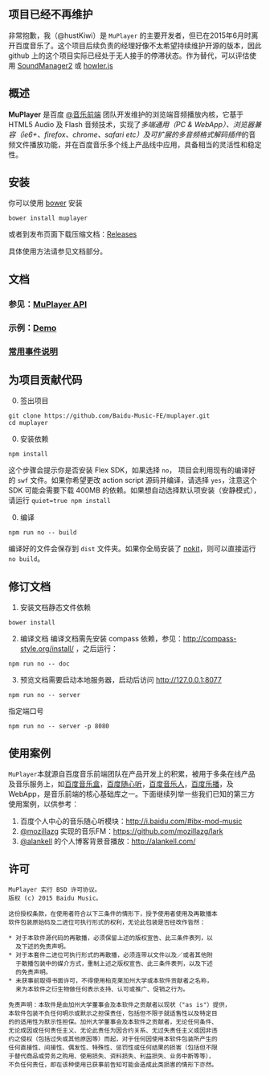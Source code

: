## 项目已经不再维护
非常抱歉，我（@hustKiwi）是 `MuPlayer` 的主要开发者，但已在2015年6月时离开百度音乐了。这个项目后续负责的经理好像不太希望持续维护开源的版本，因此 github 上的这个项目实际已经处于无人接手的停滞状态。作为替代，可以评估使用 [SoundManager2](https://github.com/scottschiller/SoundManager2/) 或 [howler.js](https://github.com/goldfire/howler.js/)

## 概述
**MuPlayer** 是百度 [@音乐前端](http://weibo.com/musicfe) 团队开发维护的浏览端音频播放内核，它基于 HTML5 Audio 及 Flash 音频技术，实现了*多端通用（PC & WebApp）、浏览器兼容（ie6+、firefox、chrome、safari etc）及可扩展的多音频格式解码插件*的音频文件播放功能，并在百度音乐多个线上产品线中应用，具备相当的灵活性和稳定性。


## 安装
你可以使用 [bower](https://github.com/bower/bower) 安装
```
bower install muplayer
```

或者到发布页面下载压缩文档：[Releases](https://github.com/Baidu-Music-FE/muplayer/releases)

具体使用方法请参见文档部分。


## 文档
### 参见：[MuPlayer API](http://886.enimo.cn/muplayer/doc/api.html)
### 示例：[Demo](http://886.enimo.cn/muplayer/doc/demo.html)
### [常用事件说明](https://github.com/Baidu-Music-FE/muplayer/wiki/%E5%B8%B8%E7%94%A8%E4%BA%8B%E4%BB%B6%E8%AF%B4%E6%98%8E)


## 为项目贡献代码

 0. 签出项目
 ```
 git clone https://github.com/Baidu-Music-FE/muplayer.git
cd muplayer
 ```
 0. 安装依赖
 ```
 npm install
 ```
 这个步骤会提示你是否安装 Flex SDK，如果选择 `no`， 项目会利用现有的编译好的 `swf` 文件。如果你希望更改 action script 源码并编译，请选择 `yes`，注意这个 SDK 可能会需要下载 400MB 的依赖。如果想自动选择默认项安装（安静模式），请运行 `quiet=true npm install`

 0. 编译
 ```
 npm run no -- build
 ```
 编译好的文件会保存到 `dist` 文件夹。如果你全局安装了 [nokit](https://github.com/ysmood/nokit)，则可以直接运行 `no build`。


## 修订文档

 1. 安装文档静态文件依赖
 ```
 bower install
 ```

 2. 编译文档
 编译文档需先安装 compass 依赖，参见：http://compass-style.org/install/ ，之后运行：
  ```
  npm run no -- doc
  ```

 3. 预览文档需要启动本地服务器，启动后访问 http://127.0.0.1:8077
  ```
  npm run no -- server
  ```
  指定端口号
  ```
  npm run no -- server -p 8080
  ```

## 使用案例
`MuPlayer`本就源自百度音乐前端团队在产品开发上的积累，被用于多条在线产品及音乐服务上，如[百度音乐盒](http://play.baidu.com/)，[百度随心听](http://fm.baidu.com/)，[百度音乐人](http://y.baidu.com)，[百度乐播](http://lebo.baidu.com)，及WebApp，是音乐前端的核心基础库之一。下面继续列举一些我们已知的第三方使用案例，以供参考：

 1. 百度个人中心的音乐随心听模块：http://i.baidu.com/#ibx-mod-music
 2. [@mozillazg](https://github.com/mozillazg) 实现的音乐FM：https://github.com/mozillazg/lark
 3. [@alankell](https://github.com/alankell) 的个人博客背景音播放：http://alankell.com/

## 许可
    MuPlayer 实行 BSD 许可协议。
    版权 (c) 2015 Baidu Music。

    这份授权条款，在使用者符合以下三条件的情形下，授予使用者使用及再散播本
    软件包装原始码及二进位可执行形式的权利，无论此包装是否经改作皆然：

    * 对于本软件源代码的再散播，必须保留上述的版权宣告、此三条件表列，以
      及下述的免责声明。
    * 对于本套件二进位可执行形式的再散播，必须连带以文件以及／或者其他附
      于散播包装中的媒介方式，重制上述之版权宣告、此三条件表列，以及下述
      的免责声明。
    * 未获事前取得书面许可，不得使用柏克莱加州大学或本软件贡献者之名称，
      来为本软件之衍生物做任何表示支持、认可或推广、促销之行为。

    免责声明：本软件是由加州大学董事会及本软件之贡献者以现状（"as is"）提供，
    本软件包装不负任何明示或默示之担保责任，包括但不限于就适售性以及特定目
    的的适用性为默示性担保。加州大学董事会及本软件之贡献者，无论任何条件、
    无论成因或任何责任主义、无论此责任为因合约关系、无过失责任主义或因非违
    约之侵权（包括过失或其他原因等）而起，对于任何因使用本软件包装所产生的
    任何直接性、间接性、偶发性、特殊性、惩罚性或任何结果的损害（包括但不限
    于替代商品或劳务之购用、使用损失、资料损失、利益损失、业务中断等等），
    不负任何责任，即在该种使用已获事前告知可能会造成此类损害的情形下亦然。
